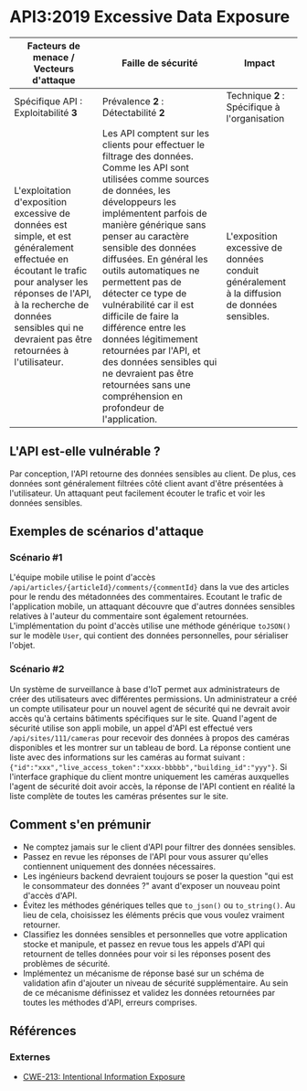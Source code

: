 # API3:2019 Excessive Data Exposure

| Facteurs de menace / Vecteurs d'attaque | Faille de sécurité | Impact |
| - | - | - |
| Spécifique API : Exploitabilité **3** | Prévalence **2** : Détectabilité **2** | Technique **2** : Spécifique à l'organisation |
| L'exploitation d'exposition excessive de données est simple, et est généralement effectuée en écoutant le trafic pour analyser les réponses de l'API, à la recherche de données sensibles qui ne devraient pas être retournées à l'utilisateur. | Les API comptent sur les clients pour effectuer le filtrage des données. Comme les API sont utilisées comme sources de données, les développeurs les implémentent parfois de manière générique sans penser au caractère sensible des données diffusées. En général les outils automatiques ne permettent pas de détecter ce type de vulnérabilité car il est difficile de faire la différence entre les données légitimement retournées par l'API, et des données sensibles qui ne devraient pas être retournées sans une compréhension en profondeur de l'application. | L'exposition excessive de données conduit généralement à la diffusion de données sensibles. |

## L'API est-elle vulnérable ?

Par conception, l'API retourne des données sensibles au client. De plus, ces données sont généralement filtrées côté client avant d'être présentées à l'utilisateur. Un attaquant peut facilement écouter le trafic et voir les données sensibles.

## Exemples de scénarios d'attaque

### Scénario #1

L'équipe mobile utilise le point d'accès `/api/articles/{articleId}/comments/{commentId}`
dans la vue des articles pour le rendu des métadonnées des commentaires. Ecoutant le trafic de l'application mobile, un attaquant découvre que d'autres données sensibles relatives à l'auteur du commentaire sont également retournées. L'implémentation du point d'accès utilise une méthode générique `toJSON()` sur le modèle `User`, qui contient des données personnelles, pour sérialiser l'objet.

### Scénario #2

Un système de surveillance à base d'IoT permet aux administrateurs de créer des utilisateurs avec différentes permissions. Un administrateur a créé un compte utilisateur pour un nouvel agent de sécurité qui ne devrait avoir accès qu'à certains bâtiments spécifiques sur le site. Quand l'agent de sécurité utilise son appli mobile, un appel d'API est effectué vers `/api/sites/111/cameras` pour recevoir des données à propos des caméras disponibles et les montrer sur un tableau de bord. La réponse contient une liste avec des informations sur les caméras au format suivant : `{"id":"xxx","live_access_token":"xxxx-bbbbb","building_id":"yyy"}`.
Si l'interface graphique du client montre uniquement les caméras auxquelles l'agent de sécurité doit avoir accès, la réponse de l'API contient en réalité la liste complète de toutes les caméras présentes sur le site.

## Comment s'en prémunir

* Ne comptez jamais sur le client d'API pour filtrer des données sensibles.
* Passez en revue les réponses de l'API pour vous assurer qu'elles contiennent
  uniquement des données nécessaires.
* Les ingénieurs backend devraient toujours se poser la question "qui est le
  consommateur des données ?" avant d'exposer un nouveau point d'accès d'API.
* Évitez les méthodes génériques telles que `to_json()` ou `to_string()`.
  Au lieu de cela, choisissez les éléments précis que vous voulez vraiment retourner.
* Classifiez les données sensibles et personnelles que votre application stocke et
  manipule, et passez en revue tous les appels d'API qui retournent de telles
  données pour voir si les réponses posent des problèmes de sécurité.
* Implémentez un mécanisme de réponse basé sur un schéma de validation afin d'ajouter un niveau de sécurité
  supplémentaire. Au sein de ce mécanisme définissez et validez les données retournées
  par toutes les méthodes d'API, erreurs comprises.


## Références

### Externes

* [CWE-213: Intentional Information Exposure][1]

[1]: https://cwe.mitre.org/data/definitions/213.html
